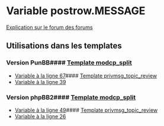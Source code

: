 # Variable postrow.MESSAGE
[Explication sur le forum des forums](http://forum.forumactif.com/t294113-listing-des-variables#postrow.MESSAGE)
## Utilisations dans les templates
### Version PunBB#### [Template modcp_split](punbb/modcp_split.md)
* [Variable à la ligne 67](../punbb/modcp_split.tpl#L67)#### [Template privmsg_topic_review](punbb/privmsg_topic_review.md)
* [Variable à la ligne 39](../punbb/privmsg_topic_review.tpl#L39)
### Version phpBB2#### [Template modcp_split](subsilver/modcp_split.md)
* [Variable à la ligne 49](../subsilver/modcp_split.tpl#L49)#### [Template privmsg_topic_review](subsilver/privmsg_topic_review.md)
* [Variable à la ligne 26](../subsilver/privmsg_topic_review.tpl#L26)